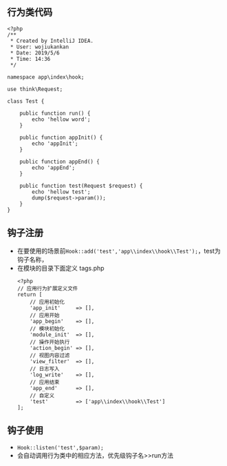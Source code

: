 ## 行为类代码

```
<?php
/**
 * Created by IntelliJ IDEA.
 * User: wojiukankan
 * Date: 2019/5/6
 * Time: 14:36
 */

namespace app\index\hook;

use think\Request;

class Test {

    public function run() {
        echo 'hellow word';
    }

    public function appInit() {
        echo 'appInit';
    }

    public function appEnd() {
        echo 'appEnd';
    }

    public function test(Request $request) {
        echo 'hellow test';
        dump($request->param());
    }
}
```

## 钩子注册

- 在要使用的场景前`Hook::add('test','app\\index\\hook\\Test');`，test为钩子名称，
- 在模块的目录下面定义 tags.php 
    ```
    <?php
    // 应用行为扩展定义文件
    return [
        // 应用初始化
        'app_init'     => [],
        // 应用开始
        'app_begin'    => [],
        // 模块初始化
        'module_init'  => [],
        // 操作开始执行
        'action_begin' => [],
        // 视图内容过滤
        'view_filter'  => [],
        // 日志写入
        'log_write'    => [],
        // 应用结束
        'app_end'      => [],
        // 自定义
        'test'         => ['app\\index\\hook\\Test']
    ];
    ```

## 钩子使用

- `Hook::listen('test',$param);`
- 会自动调用行为类中的相应方法，优先级钩子名>>run方法